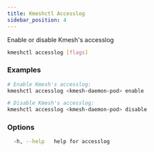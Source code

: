 ```yaml
---
title: Kmeshctl Accesslog
sidebar_position: 4
---
```


Enable or disable Kmesh's accesslog

```bash
kmeshctl accesslog [flags]
```

### Examples

```bash
# Enable Kmesh's accesslog:
kmeshctl accesslog <kmesh-daemon-pod> enable

# Disable Kmesh's accesslog:
kmeshctl accesslog <kmesh-daemon-pod> disable
```

### Options

```bash
  -h, --help   help for accesslog
```
